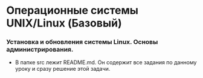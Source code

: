 # Операционные системы UNIX/Linux (Базовый)

### Установка и обновления системы Linux. Основы администрирования.
- В папке src лежит README.md. Он содержит все задания по данному уроку и сразу решение этой задачи.
